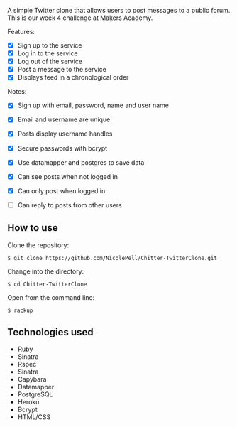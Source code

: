 A simple Twitter clone that allows users to post messages to a public forum. This is our week 4 challenge at Makers Academy.

Features:
- [x] Sign up to the service
- [x] Log in to the service
- [x] Log out of the service
- [x] Post a message to the service
- [x] Displays feed in a chronological order

Notes:
- [x] Sign up with email, password, name and user name
- [x] Email and username are unique
- [x] Posts display username handles
- [x] Secure passwords with bcrypt
- [x] Use datamapper and postgres to save data
- [x] Can see posts when not logged in
- [x] Can only post when logged in
- [ ] Can reply to posts from other users


How to use
-----------
Clone the repository:
```shell
$ git clone https://github.com/NicolePell/Chitter-TwitterClone.git
```

Change into the directory:
```shell
$ cd Chitter-TwitterClone
```

Open from the command line:
```shell
$ rackup
```

Technologies used
-----------------
- Ruby
- Sinatra
- Rspec
- Sinatra
- Capybara
- Datamapper
- PostgreSQL
- Heroku
- Bcrypt
- HTML/CSS
